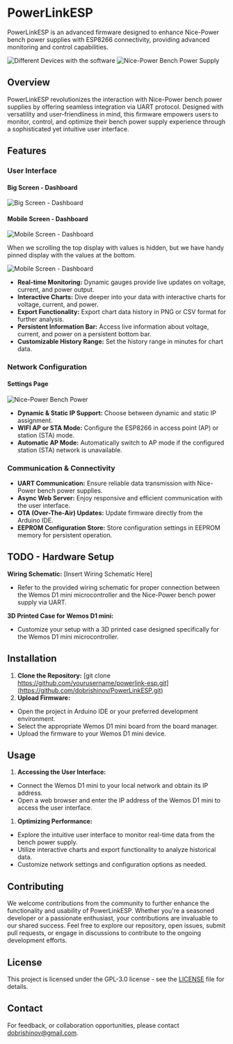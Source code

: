 # PowerLinkESP

PowerLinkESP is an advanced firmware designed to enhance Nice-Power bench power supplies with ESP8266 connectivity, providing advanced monitoring and control capabilities.

![Different Devices with the software](Images/UI/Devices.png)
![Nice-Power Bench Power Supply](Images/Device/1-Nicepower-Kuai-SPS-W3010.jpg)

## Overview

PowerLinkESP revolutionizes the interaction with Nice-Power bench power supplies by offering seamless integration via UART protocol. Designed with versatility and user-friendliness in mind, this firmware empowers users to monitor, control, and optimize their bench power supply experience through a sophisticated yet intuitive user interface.

## Features

### User Interface
#### Big Screen - Dashboard
![Big Screen - Dashboard](Images/UI/UI-1.PNG)

#### Mobile Screen - Dashboard
![Mobile Screen - Dashboard](Images/UI/UI-4.PNG)

When we scrolling the top display with values is hidden, but we have handy pinned display with the values at the bottom.

![Mobile Screen - Dashboard](Images/UI/UI-5.PNG)

- **Real-time Monitoring:** Dynamic gauges provide live updates on voltage, current, and power output.
- **Interactive Charts:** Dive deeper into your data with interactive charts for voltage, current, and power.
- **Export Functionality:** Export chart data history in PNG or CSV format for further analysis.
- **Persistent Information Bar:** Access live information about voltage, current, and power on a persistent bottom bar.
- **Customizable History Range:** Set the history range in minutes for chart data.

### Network Configuration
#### Settings Page
![Nice-Power Bench Power](Images/UI/UI-2.PNG)
- **Dynamic & Static IP Support:** Choose between dynamic and static IP assignment.
- **WIFI AP or STA Mode:** Configure the ESP8266 in access point (AP) or station (STA) mode.
- **Automatic AP Mode:** Automatically switch to AP mode if the configured station (STA) network is unavailable.



### Communication & Connectivity

- **UART Communication:** Ensure reliable data transmission with Nice-Power bench power supplies.
- **Async Web Server:** Enjoy responsive and efficient communication with the user interface.
- **OTA (Over-The-Air) Updates:** Update firmware directly from the Arduino IDE.
- **EEPROM Configuration Store:** Store configuration settings in EEPROM memory for persistent operation.

## TODO - Hardware Setup

**Wiring Schematic:** \[Insert Wiring Schematic Here\]

- Refer to the provided wiring schematic for proper connection between the Wemos D1 mini microcontroller and the Nice-Power bench power supply via UART.

**3D Printed Case for Wemos D1 mini:**

- Customize your setup with a 3D printed case designed specifically for the Wemos D1 mini microcontroller.

## Installation

1. **Clone the Repository:**
   [git clone https://github.com/yourusername/powerlink-esp.git](https://github.com/dobrishinov/PowerLinkESP.git)
2. **Upload Firmware:**

- Open the project in Arduino IDE or your preferred development environment.
- Select the appropriate Wemos D1 mini board from the board manager.
- Upload the firmware to your Wemos D1 mini device.

## Usage

1. **Accessing the User Interface:**

- Connect the Wemos D1 mini to your local network and obtain its IP address.
- Open a web browser and enter the IP address of the Wemos D1 mini to access the user interface.

1. **Optimizing Performance:**

- Explore the intuitive user interface to monitor real-time data from the bench power supply.
- Utilize interactive charts and export functionality to analyze historical data.
- Customize network settings and configuration options as needed.

## Contributing

We welcome contributions from the community to further enhance the functionality and usability of PowerLinkESP. Whether you're a seasoned developer or a passionate enthusiast, your contributions are invaluable to our shared success. Feel free to explore our repository, open issues, submit pull requests, or engage in discussions to contribute to the ongoing development efforts.

## License

This project is licensed under the GPL-3.0 license - see the [LICENSE](LICENSE) file for details.

## Contact

For feedback, or collaboration opportunities, please contact [dobrishinov@gmail.com](mailto:dobrishinov@gmail.com).
